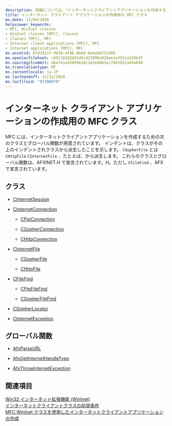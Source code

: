 ```yaml
---
description: 詳細については、「インターネットクライアントアプリケーションを作成するための MFC クラス」を参照してください。
title: インターネット クライアント アプリケーションの作成用の MFC クラス
ms.date: 11/04/2016
helpviewer_keywords:
- MFC, WinInet classes
- WinInet classes [MFC], classes
- classes [MFC], MFC
- Internet client applications [MFC], MFC
- Internet applications [MFC], MFC
ms.assetid: 67d34117-9839-4f4b-8bb8-0e4a9471c606
ms.openlocfilehash: c68110182b01d9c425090a926ee1e352ca3d3bdf
ms.sourcegitcommit: d6af41e42699628c3e2e6063ec7b03931a49a098
ms.translationtype: MT
ms.contentlocale: ja-JP
ms.lasthandoff: 12/11/2020
ms.locfileid: "97280678"
---
```

# <a name="mfc-classes-for-creating-internet-client-applications"></a>インターネット クライアント アプリケーションの作成用の MFC クラス

MFC には、インターネットクライアントアプリケーションを作成するための次のクラスとグローバル関数が用意されています。 インデントは、クラスがその上のインデントされクラスから派生したことを示します。 `CGopherFile` とは `CHttpFile` `CInternetFile` 、たとえば、から派生します。 これらのクラスとグローバル関数は、AFXINET.H で宣言されています。H。ただし `CFileFind` 、AFX で宣言されています。

## <a name="classes"></a>クラス

- [CInternetSession](reference/cinternetsession-class.md)

- [CInternetConnection](reference/cinternetconnection-class.md)

  - [CFtpConnection](reference/cftpconnection-class.md)

  - [CGopherConnection](reference/cgopherconnection-class.md)

  - [CHttpConnection](reference/chttpconnection-class.md)

- [CInternetFile](reference/cinternetfile-class.md)

  - [CGopherFile](reference/cgopherfile-class.md)

  - [CHttpFile](reference/chttpfile-class.md)

- [CFileFind](reference/cfilefind-class.md)

  - [CFtpFileFind](reference/cftpfilefind-class.md)

  - [CGopherFileFind](reference/cgopherfilefind-class.md)

- [CGopherLocator](reference/cgopherlocator-class.md)

- [CInternetException](reference/cinternetexception-class.md)

## <a name="global-functions"></a>グローバル関数

- [AfxParseURL](reference/internet-url-parsing-globals.md#afxparseurl)

- [AfxGetInternetHandleType](reference/internet-url-parsing-globals.md#afxgetinternethandletype)

- [AfxThrowInternetException](reference/internet-url-parsing-globals.md#afxthrowinternetexception)

## <a name="see-also"></a>関連項目

[Win32 インターネット拡張機能 (WinInet)](win32-internet-extensions-wininet.md)<br/>
[インターネットクライアントクラスの前提条件](prerequisites-for-internet-client-classes.md)<br/>
[MFC WinInet クラスを使用したインターネットクライアントアプリケーションの作成](writing-an-internet-client-application-using-mfc-wininet-classes.md)
